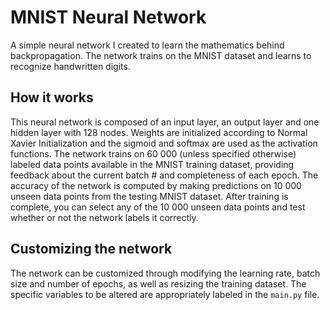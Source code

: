 # MNIST Neural Network
A simple neural network I created to learn the mathematics behind backpropagation. The network trains on the MNIST dataset and learns to recognize handwritten digits.


## How it works
This neural network is composed of an input layer, an output layer and one hidden layer with 128 nodes. Weights are initialized according to Normal Xavier Initialization and the sigmoid and softmax are used as the activation functions. The network trains on 60 000 (unless specified otherwise) labeled data points available in the MNIST training dataset, providing feedback about the current batch # and completeness of each epoch. The accuracy of the network is computed by making predictions on 10 000 unseen data points from the testing MNIST dataset. After training is complete, you can select any of the 10 000 unseen data points and test whether or not the network labels it correctly.


## Customizing the network
The network can be customized through modifying the learning rate, batch size and number of epochs, as well as resizing the training dataset. The specific variables to be altered are appropriately labeled in the `main.py` file.
